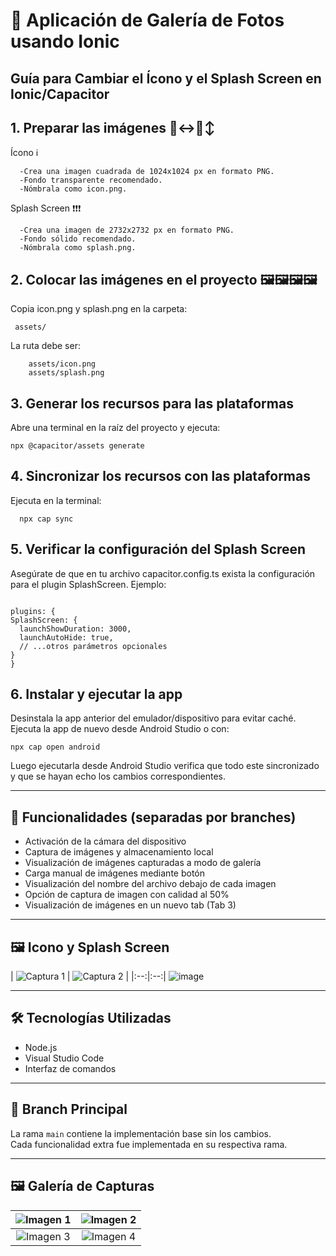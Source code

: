 # 📸 Aplicación de Galería de Fotos usando Ionic

## Guía para Cambiar el Ícono y el Splash Screen en Ionic/Capacitor
## 1. Preparar las imágenes 🙂‍↔️🙂‍↕️
   Ícono ℹ️

      -Crea una imagen cuadrada de 1024x1024 px en formato PNG.
      -Fondo transparente recomendado.
      -Nómbrala como icon.png.
   Splash Screen ❗❗❗

      -Crea una imagen de 2732x2732 px en formato PNG.
      -Fondo sólido recomendado.
      -Nómbrala como splash.png.
   
## 2. Colocar las imágenes en el proyecto 🖼️🖼️🖼️🖼️
   Copia icon.png y splash.png en la carpeta:

     assets/
   La ruta debe ser:

        assets/icon.png
        assets/splash.png
   
## 3. Generar los recursos para las plataformas
   Abre una terminal en la raíz del proyecto y ejecuta:

    npx @capacitor/assets generate
   

## 4. Sincronizar los recursos con las plataformas
  Ejecuta en la terminal:
  
      npx cap sync


  
## 5. Verificar la configuración del Splash Screen
  Asegúrate de que en tu archivo capacitor.config.ts exista la configuración para el plugin SplashScreen. 
  Ejemplo:
  ```

  plugins: {
  SplashScreen: {
    launchShowDuration: 3000,
    launchAutoHide: true,
    // ...otros parámetros opcionales
  }
}
  ```

## 6. Instalar y ejecutar la app
  Desinstala la app anterior del emulador/dispositivo para evitar caché.
  Ejecuta la app de nuevo desde Android Studio o con:
  ```
  npx cap open android
```
  Luego ejecutarla desde Android Studio verifica que todo este sincronizado y que se hayan echo los cambios correspondientes.
  


---

## 🚀 Funcionalidades (separadas por branches)

- Activación de la cámara del dispositivo  
- Captura de imágenes y almacenamiento local  
- Visualización de imágenes capturadas a modo de galería  
- Carga manual de imágenes mediante botón  
- Visualización del nombre del archivo debajo de cada imagen  
- Opción de captura de imagen con calidad al 50%  
- Visualización de imágenes en un nuevo tab (Tab 3)  

---

## 🖼️ Icono y Splash Screen

| ![Captura 1](![image](https://github.com/user-attachments/assets/0dbc751c-d12e-4d6d-8987-acabac88924f)
) | ![Captura 2](https://github.com/user-attachments/assets/d0e50eae-8649-46b9-9f33-17ea8e3deb0a) |
|:--:|:--:|
![image](https://github.com/user-attachments/assets/dfd33433-3182-400c-aeff-a0d6200bf42a)

---

## 🛠️ Tecnologías Utilizadas

- Node.js  
- Visual Studio Code  
- Interfaz de comandos  

---

## 🌱 Branch Principal

La rama `main` contiene la implementación base sin los cambios.  
Cada funcionalidad extra fue implementada en su respectiva rama.

---

## 🖼️ Galería de Capturas

| ![Imagen 1](https://github.com/user-attachments/assets/1fda43be-2040-4def-b2ca-b55cb5c040ee) | ![Imagen 2](https://github.com/user-attachments/assets/959de9bd-7dd8-4da2-9dfc-73b15cf6a256) |
|:--:|:--:|
| ![Imagen 3](https://github.com/user-attachments/assets/95e3faca-14ff-47d2-96bc-bb58f1b1a5c2) | ![Imagen 4](https://github.com/user-attachments/assets/84699e27-8a25-4ad4-ac53-8ad3c711ef43) |



